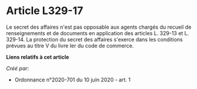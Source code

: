 # Article L329-17

Le secret des affaires n'est pas opposable aux agents chargés du recueil de renseignements et de documents en application des
articles L. 329-13 et L. 329-14. La protection du secret des affaires s'exerce dans les conditions prévues au titre V du
livre Ier du code de commerce.

**Liens relatifs à cet article**

_Créé par_:

  - Ordonnance n°2020-701 du 10 juin 2020 - art. 1
